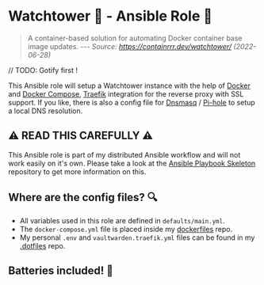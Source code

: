 # Watchtower 🚨 - Ansible Role 🔧

> A container-based solution for automating Docker container base image updates.
> _--- Source: https://containrrr.dev/watchtower/ (2022-06-28)_

// TODO: Gotify first !

This Ansible role will setup a Watchtower instance with the help of [Docker](https://www.docker.com) and [Docker Compose](https://docs.docker.com/compose/), [Traefik](https://traefik.io/traefik/) integration for the reverse proxy with SSL support. If you like, there is also a config file for [Dnsmasq](https://dnsmasq.org) / [Pi-hole](https://pi-hole.net) to setup a local DNS resolution.

## ⚠ READ THIS CAREFULLY ⚠

This Ansible role is part of my distributed Ansible workflow and will not work easily on it's own.
Please take a look at the [Ansible Playbook Skeleton](https://github.com/BennyLi/ansible-playbook-skeleton) repository to get more information on this.

## Where are the config files? 🔍

- All variables used in this role are defined in `defaults/main.yml`.
- The `docker-compose.yml` file is placed inside my [dockerfiles](https://github.com/BennyLi/dockerfiles/tree/master/vaultwarden) repo.
- My personal `.env` and `vaultwarden.traefik.yml` files can be found in my [.dotfiles](https://github.com/BennyLi/dotfiles/tree/main/vaultwarden) repo.

## Batteries included! 🔋

